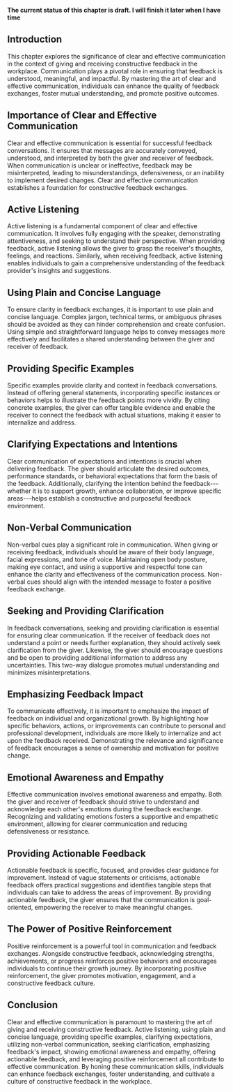 **The current status of this chapter is draft. I will finish it later when I have time**

Introduction
------------

This chapter explores the significance of clear and effective communication in the context of giving and receiving constructive feedback in the workplace. Communication plays a pivotal role in ensuring that feedback is understood, meaningful, and impactful. By mastering the art of clear and effective communication, individuals can enhance the quality of feedback exchanges, foster mutual understanding, and promote positive outcomes.

Importance of Clear and Effective Communication
-----------------------------------------------

Clear and effective communication is essential for successful feedback conversations. It ensures that messages are accurately conveyed, understood, and interpreted by both the giver and receiver of feedback. When communication is unclear or ineffective, feedback may be misinterpreted, leading to misunderstandings, defensiveness, or an inability to implement desired changes. Clear and effective communication establishes a foundation for constructive feedback exchanges.

Active Listening
----------------

Active listening is a fundamental component of clear and effective communication. It involves fully engaging with the speaker, demonstrating attentiveness, and seeking to understand their perspective. When providing feedback, active listening allows the giver to grasp the receiver's thoughts, feelings, and reactions. Similarly, when receiving feedback, active listening enables individuals to gain a comprehensive understanding of the feedback provider's insights and suggestions.

Using Plain and Concise Language
--------------------------------

To ensure clarity in feedback exchanges, it is important to use plain and concise language. Complex jargon, technical terms, or ambiguous phrases should be avoided as they can hinder comprehension and create confusion. Using simple and straightforward language helps to convey messages more effectively and facilitates a shared understanding between the giver and receiver of feedback.

Providing Specific Examples
---------------------------

Specific examples provide clarity and context in feedback conversations. Instead of offering general statements, incorporating specific instances or behaviors helps to illustrate the feedback points more vividly. By citing concrete examples, the giver can offer tangible evidence and enable the receiver to connect the feedback with actual situations, making it easier to internalize and address.

Clarifying Expectations and Intentions
--------------------------------------

Clear communication of expectations and intentions is crucial when delivering feedback. The giver should articulate the desired outcomes, performance standards, or behavioral expectations that form the basis of the feedback. Additionally, clarifying the intention behind the feedback---whether it is to support growth, enhance collaboration, or improve specific areas---helps establish a constructive and purposeful feedback environment.

Non-Verbal Communication
------------------------

Non-verbal cues play a significant role in communication. When giving or receiving feedback, individuals should be aware of their body language, facial expressions, and tone of voice. Maintaining open body posture, making eye contact, and using a supportive and respectful tone can enhance the clarity and effectiveness of the communication process. Non-verbal cues should align with the intended message to foster a positive feedback exchange.

Seeking and Providing Clarification
-----------------------------------

In feedback conversations, seeking and providing clarification is essential for ensuring clear communication. If the receiver of feedback does not understand a point or needs further explanation, they should actively seek clarification from the giver. Likewise, the giver should encourage questions and be open to providing additional information to address any uncertainties. This two-way dialogue promotes mutual understanding and minimizes misinterpretations.

Emphasizing Feedback Impact
---------------------------

To communicate effectively, it is important to emphasize the impact of feedback on individual and organizational growth. By highlighting how specific behaviors, actions, or improvements can contribute to personal and professional development, individuals are more likely to internalize and act upon the feedback received. Demonstrating the relevance and significance of feedback encourages a sense of ownership and motivation for positive change.

Emotional Awareness and Empathy
-------------------------------

Effective communication involves emotional awareness and empathy. Both the giver and receiver of feedback should strive to understand and acknowledge each other's emotions during the feedback exchange. Recognizing and validating emotions fosters a supportive and empathetic environment, allowing for clearer communication and reducing defensiveness or resistance.

Providing Actionable Feedback
-----------------------------

Actionable feedback is specific, focused, and provides clear guidance for improvement. Instead of vague statements or criticisms, actionable feedback offers practical suggestions and identifies tangible steps that individuals can take to address the areas of improvement. By providing actionable feedback, the giver ensures that the communication is goal-oriented, empowering the receiver to make meaningful changes.

The Power of Positive Reinforcement
-----------------------------------

Positive reinforcement is a powerful tool in communication and feedback exchanges. Alongside constructive feedback, acknowledging strengths, achievements, or progress reinforces positive behaviors and encourages individuals to continue their growth journey. By incorporating positive reinforcement, the giver promotes motivation, engagement, and a constructive feedback culture.

Conclusion
----------

Clear and effective communication is paramount to mastering the art of giving and receiving constructive feedback. Active listening, using plain and concise language, providing specific examples, clarifying expectations, utilizing non-verbal communication, seeking clarification, emphasizing feedback's impact, showing emotional awareness and empathy, offering actionable feedback, and leveraging positive reinforcement all contribute to effective communication. By honing these communication skills, individuals can enhance feedback exchanges, foster understanding, and cultivate a culture of constructive feedback in the workplace.
